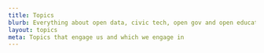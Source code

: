 ```yaml
---
title: Topics
blurb: Everything about open data, civic tech, open gov and open education
layout: topics
meta: Topics that engage us and which we engage in
---
```

